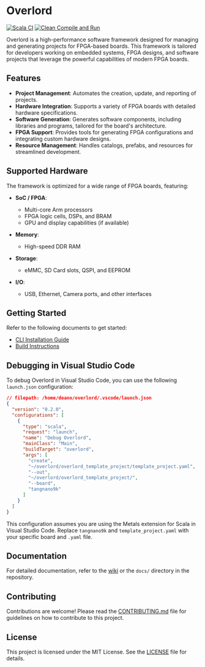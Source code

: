 # Overlord

[![Scala CI](https://github.com/deanoc/overlord/actions/workflows/scala.yml/badge.svg)](https://github.com/deanoc/overlord/actions/workflows/scala.yml)
[![Clean Compile and Run](https://github.com/deanoc/overlord/actions/workflows/compile-and-run.yml/badge.svg)](https://github.com/deanoc/overlord/actions/workflows/compile-and-run.yml)

Overlord is a high-performance software framework designed for managing and generating projects for FPGA-based boards. This framework is tailored for developers working on embedded systems, FPGA designs, and software projects that leverage the powerful capabilities of modern FPGA boards.

## Features

- **Project Management**: Automates the creation, update, and reporting of projects.
- **Hardware Integration**: Supports a variety of FPGA boards with detailed hardware specifications.
- **Software Generation**: Generates software components, including libraries and programs, tailored for the board's architecture.
- **FPGA Support**: Provides tools for generating FPGA configurations and integrating custom hardware designs.
- **Resource Management**: Handles catalogs, prefabs, and resources for streamlined development.

## Supported Hardware

The framework is optimized for a wide range of FPGA boards, featuring:

- **SoC / FPGA**:
  - Multi-core Arm processors
  - FPGA logic cells, DSPs, and BRAM
  - GPU and display capabilities (if available)

- **Memory**:
  - High-speed DDR RAM

- **Storage**:
  - eMMC, SD Card slots, QSPI, and EEPROM

- **I/O**:
  - USB, Ethernet, Camera ports, and other interfaces

## Getting Started

Refer to the following documents to get started:

- [CLI Installation Guide](docs/cli-installation.md)
- [Build Instructions](docs/build-instructions.md)

## Debugging in Visual Studio Code

To debug Overlord in Visual Studio Code, you can use the following `launch.json` configuration:

```json
// filepath: /home/deano/overlord/.vscode/launch.json
{
  "version": "0.2.0",
  "configurations": [
    {
      "type": "scala",
      "request": "launch",
      "name": "Debug Overlord",
      "mainClass": "Main",
      "buildTarget": "overlord",
      "args": [
        "create",
        "~/overlord/overlord_template_project/template_project.yaml",
        "--out",
        "~/overlord/overlord_template_project/",
        "--board",
        "tangnano9k"
      ]
    }
  ]
}
```

This configuration assumes you are using the Metals extension for Scala in Visual Studio Code. Replace `tangnano9k` and `template_project.yaml` with your specific board and `.yaml` file.

## Documentation

For detailed documentation, refer to the [wiki](<wiki-url>) or the `docs/` directory in the repository.

## Contributing

Contributions are welcome! Please read the [CONTRIBUTING.md](<contributing-url>) file for guidelines on how to contribute to this project.

## License

This project is licensed under the MIT License. See the [LICENSE](LICENSE) file for details.
